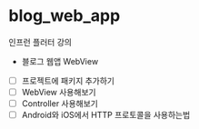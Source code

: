 # blog_web_app

인프런 플러터 강의
 - 블로그 웹앱 WebView

 - [ ] 프로젝트에 패키지 추가하기
 - [ ] WebView 사용해보기
 - [ ] Controller 사용해보기
 - [ ] Android와 iOS에서 HTTP 프로토콜을 사용하는법